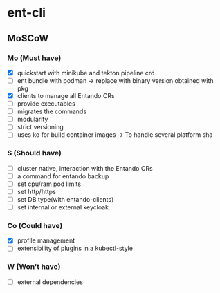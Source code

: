 # ent-cli

## MoSCoW

### Mo (Must have) 
- [x] quickstart with minikube and tekton pipeline crd
- [ ] ent bundle with podman -> replace with binary version obtained with pkg
- [x] clients to manage all Entando CRs
- [ ] provide executables 
- [ ] migrates the commands
- [ ] modularity
- [ ] strict versioning
- [ ] uses ko for build container images -> To handle several platform sha

### S (Should have)
- [ ] cluster native, interaction with the Entando CRs
- [ ] a command for entando backup
- [ ] set cpu/ram pod limits
- [ ] set http/https
- [ ] set DB type(with entando-clients) 
- [ ] set internal or external keycloak 

### Co (Could have)
- [x] profile management
- [ ] extensibility of plugins in a kubectl-style

### W (Won't have)
- [ ] external dependencies
